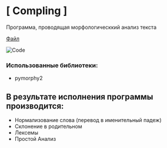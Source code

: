 # [ Compling ]
Программа, проводящая морфологическкий анализ текста

[Файл](https://github.com/amaliyazar/compling/blob/master/7.py)

![Code](/Users/amaliya/Desktop/Снимок%20экрана%202018-11-15%20в%2015.38.48.png)
### Использованные библиотеки:
* pymorphy2

## В результате исполнения программы производится:
* Нормализование слова (перевод в именительный падеж)
* Склонение в родительном
* Лексемы
* Простой Анализ
